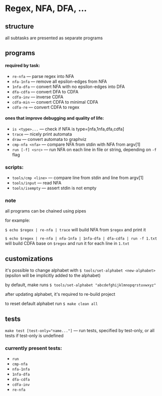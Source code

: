 # Regex, NFA, DFA, ...

## structure

all subtasks are presented as separate programs

## programs

#### required by task:

- ```re-nfa```               &mdash; parse regex into NFA
- ```nfa-1nfa```             &mdash; remove all epsilon-edges from NFA
- ```1nfa-dfa```             &mdash; convert NFA with no epsilon-edges into DFA
- ```dfa-cdfa```             &mdash; convert DFA to CDFA
- ```cdfa-inv```             &mdash; inverse CDFA
- ```cdfa-min```             &mdash; convert CDFA to minimal CDFA
- ```cdfa-re```              &mdash; convert CDFA to regex

#### ones that improve debugging and quality of life:

- ```is <type>...```        &mdash; check if NFA is type=[nfa,1nfa,dfa,cdfa] 
- ```trace```               &mdash; nicely print automata
- ```draw```                &mdash; convert automata to graphviz
- ```cmp-nfa <nfa>```       &mdash; compare NFA from stdin with NFA from argv[1]
- ```run [-f] <src>```      &mdash; run NFA on each line in file or string, depending on ```-f``` flag 

### scripts:

- ```tools/cmp <line>```    &mdash; compare line from stdin and line from argv[1]
- ```tools/input```         &mdash; read NFA
- ```tools/isempty```       &mdash; assert stdin is not empty

### note

all programs can be chained using pipes

for example:

```$ echo $regex | re-nfa | trace```
    will build NFA from ```$regex``` and print it

```$ echo $regex | re-nfa | nfa-1nfa | 1nfa-dfa | dfa-cdfa | run -f 1.txt```
    will build CDFA base on ```$regex``` and run it for each line in ```1.txt```

## customizations

it's possible to change alphabet with
```$ tools/set-alphabet <new-alphabet>```
    (epsilon will be implicitly added to the alphabet)

by default, make runs
```$ tools/set-alphabet "abcdefghijklmnopqrstuvwxyz"```

after updating alphabet, it's required to re-build project

to reset default alphabet run
```$ make clean all```

## tests
```make test [test-only="name..."]``` &mdash; run tests, specified by test-only, or all tests if test-only is undefined

### currently present tests:
- ```run```
- ```cmp-nfa```
- ```nfa-1nfa```
- ```1nfa-dfa```
- ```dfa-cdfa```
- ```cdfa-inv```
- ```re-nfa```
